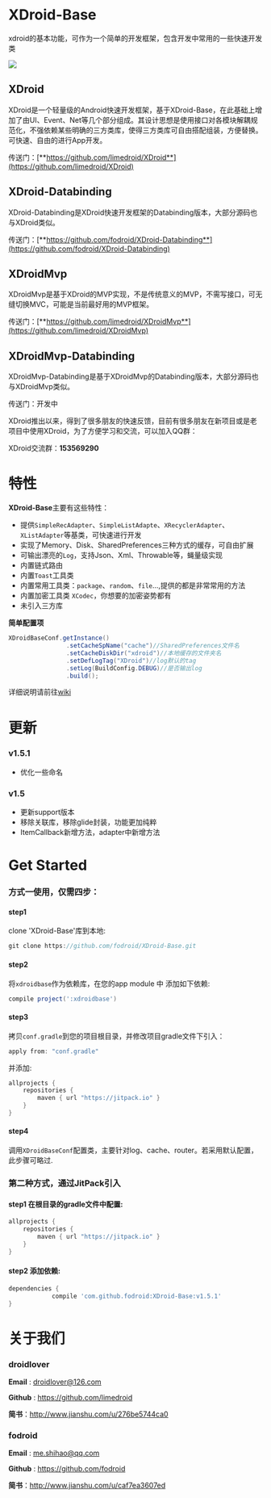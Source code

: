 # XDroid-Base
xdroid的基本功能，可作为一个简单的开发框架，包含开发中常用的一些快速开发类

[![](https://jitpack.io/v/fodroid/XDroid-Base.svg)](https://jitpack.io/#fodroid/XDroid-Base)

## XDroid

XDroid是一个轻量级的Android快速开发框架，基于XDroid-Base，在此基础上增加了由UI、Event、Net等几个部分组成。其设计思想是使用接口对各模块解耦规范化，不强依赖某些明确的三方类库，使得三方类库可自由搭配组装，方便替换。可快速、自由的进行App开发。

传送门：[**https://github.com/limedroid/XDroid**](https://github.com/limedroid/XDroid)

## XDroid-Databinding

XDroid-Databinding是XDroid快速开发框架的Databinding版本，大部分源码也与XDroid类似。

传送门：[**https://github.com/fodroid/XDroid-Databinding**](https://github.com/fodroid/XDroid-Databinding)

## XDroidMvp

XDroidMvp是基于XDroid的MVP实现，不是传统意义的MVP，不需写接口，可无缝切换MVC，可能是当前最好用的MVP框架。

传送门：[**https://github.com/limedroid/XDroidMvp**](https://github.com/limedroid/XDroidMvp)

## XDroidMvp-Databinding

XDroidMvp-Databinding是基于XDroidMvp的Databinding版本，大部分源码也与XDroidMvp类似。

传送门：开发中

XDroid推出以来，得到了很多朋友的快速反馈，目前有很多朋友在新项目或是老项目中使用XDroid，为了方便学习和交流，可以加入QQ群：

XDroid交流群：**153569290**

# 特性

**XDroid-Base**主要有这些特性：

* 提供`SimpleRecAdapter`、`SimpleListAdapte`、`XRecyclerAdapter`、`XListAdapter`等基类，可快速进行开发
* 实现了Memory、Disk、SharedPreferences三种方式的缓存，可自由扩展
* 可输出漂亮的`Log`，支持Json、Xml、Throwable等，蝇量级实现
* 内置链式路由
* 内置`Toast`工具类
* 内置常用工具类：`package`、`random`、`file`...,提供的都是非常常用的方法
* 内置加密工具类 `XCodec`，你想要的加密姿势都有
* 未引入三方库

**简单配置项**
```java
XDroidBaseConf.getInstance()
                .setCacheSpName("cache")//SharedPreferences文件名
                .setCacheDiskDir("xdroid")//本地缓存的文件夹名
                .setDefLogTag("XDroid")//log默认的tag
                .setLog(BuildConfig.DEBUG)//是否输出log
                .build();
```

详细说明请前往[wiki](https://github.com/fodroid/XDroid-Base/wiki)

# 更新
### v1.5.1
* 优化一些命名
### v1.5
* 更新support版本
* 移除关联库，移除glide封装，功能更加纯粹
* ItemCallback新增方法，adapter中新增方法

# Get Started

### 方式一使用，仅需四步：

#### step1  

clone 'XDroid-Base'库到本地:
```groovy
git clone https://github.com/fodroid/XDroid-Base.git
```

#### step2

将`xdroidbase`作为依赖库，在您的app module 中 添加如下依赖:
```groovy
compile project(':xdroidbase')
```

#### step3

拷贝`conf.gradle`到您的项目根目录，并修改项目gradle文件下引入：
```groovy
apply from: "conf.gradle"
```

并添加:

```groovy
allprojects {
    repositories {
        maven { url "https://jitpack.io" }
    }
}
```

#### step4

调用`XDroidBaseConf`配置类，主要针对log、cache、router。若采用默认配置，此步骤可略过.

### 第二种方式，通过JitPack引入

#### step1 在根目录的gradle文件中配置:
```groovy
allprojects {
    repositories {
        maven { url "https://jitpack.io" }
    }
}
```

#### step2 添加依赖:
```groovy
dependencies {
	        compile 'com.github.fodroid:XDroid-Base:v1.5.1'
}
```
# 关于我们
### droidlover
**Email** : droidlover@126.com

**Github** : https://github.com/limedroid

**简书**：http://www.jianshu.com/u/276be5744ca0
### fodroid
**Email** : me.shihao@qq.com

**Github** : https://github.com/fodroid

**简书**：http://www.jianshu.com/u/caf7ea3607ed
